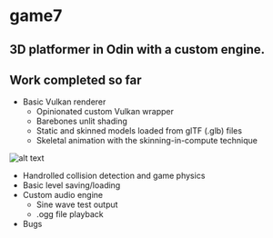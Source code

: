 # game7
3D platformer in Odin with a custom engine.
---
## Work completed so far
- Basic Vulkan renderer
    - Opinionated custom Vulkan wrapper
    - Barebones unlit shading
    - Static and skinned models loaded from glTF (.glb) files
    - Skeletal animation with the skinning-in-compute technique

![alt text](complex_anim_999999.gif "Simple 3D walking animation")
- Handrolled collision detection and game physics
- Basic level saving/loading
- Custom audio engine
    - Sine wave test output
    - .ogg file playback
- Bugs
